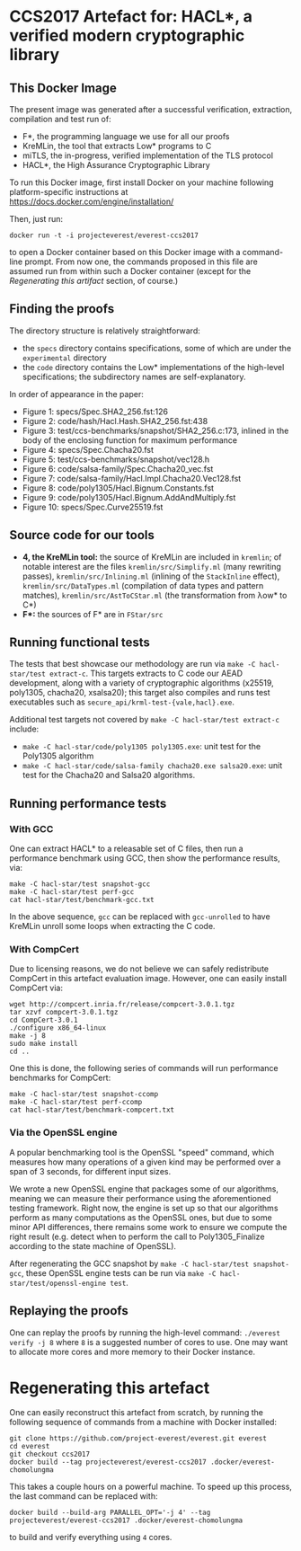 # CCS2017 Artefact for: HACL*, a verified modern cryptographic library


## This Docker Image

The present image was generated after a successful verification, extraction,
compilation and test run of:
- F\*, the programming language we use for all our proofs
- KreMLin, the tool that extracts Low\* programs to C
- miTLS, the in-progress, verified implementation of the TLS protocol
- HACL\*, the High Assurance Cryptographic Library

To run this Docker image, first install Docker on your machine
following platform-specific instructions at https://docs.docker.com/engine/installation/

Then, just run:
```
docker run -t -i projecteverest/everest-ccs2017
```

to open a Docker container based on this Docker image with a
command-line prompt. From now one, the commands proposed in this file
are assumed run from within such a Docker container (except for the
*Regenerating this artifact* section, of course.)

## Finding the proofs

The directory structure is relatively straightforward:
- the `specs` directory contains specifications, some of which are under the
  `experimental` directory
- the `code` directory contains the Low* implementations of the high-level
  specifications; the subdirectory names are self-explanatory.

In order of appearance in the paper:
- Figure 1: specs/Spec.SHA2_256.fst:126
- Figure 2: code/hash/Hacl.Hash.SHA2_256.fst:438
- Figure 3: test/ccs-benchmarks/snapshot/SHA2_256.c:173, inlined in the body of
  the enclosing function for maximum performance
- Figure 4: specs/Spec.Chacha20.fst
- Figure 5: test/ccs-benchmarks/snapshot/vec128.h
- Figure 6: code/salsa-family/Spec.Chacha20_vec.fst
- Figure 7: code/salsa-family/Hacl.Impl.Chacha20.Vec128.fst
- Figure 8: code/poly1305/Hacl.Bignum.Constants.fst
- Figure 9: code/poly1305/Hacl.Bignum.AddAndMultiply.fst
- Figure 10: specs/Spec.Curve25519.fst

## Source code for our tools

- **4, the KreMLin tool:**
  the source of KreMLin are included in `kremlin`; of notable
  interest are the files
  `kremlin/src/Simplify.ml` (many rewriting passes),
  `kremlin/src/Inlining.ml` (inlining of the `StackInline` effect),
  `kremlin/src/DataTypes.ml` (compilation of data types and pattern
  matches),
  `kremlin/src/AstToCStar.ml` (the transformation from λow\* to C\*)
- **F\*:**
  the sources of F\* are in `FStar/src`


## Running functional tests

The tests that best showcase our methodology are run via `make -C
hacl-star/test extract-c`. This targets extracts to C code our AEAD development,
along with a variety of cryptographic algorithms (x25519, poly1305, chacha20,
xsalsa20); this target also compiles and runs test executables such as
`secure_api/krml-test-{vale,hacl}.exe`.

Additional test targets not covered by `make -C hacl-star/test extract-c`
include:
- `make -C hacl-star/code/poly1305 poly1305.exe`: unit test for the Poly1305
  algorithm
- `make -C hacl-star/code/salsa-family chacha20.exe salsa20.exe`: unit test for
  the Chacha20 and Salsa20 algorithms.


## Running performance tests

### With GCC

One can extract HACL\* to a releasable set of C files, then run a
performance benchmark using GCC, then show the performance results,
via:

```
make -C hacl-star/test snapshot-gcc
make -C hacl-star/test perf-gcc
cat hacl-star/test/benchmark-gcc.txt
```

In the above sequence, `gcc` can be replaced with `gcc-unrolled` to have
KreMLin unroll some loops when extracting the C code.

### With CompCert

Due to licensing reasons, we do not believe we can safely redistribute CompCert
in this artefact evaluation image. However, one can easily install
CompCert via:

```
wget http://compcert.inria.fr/release/compcert-3.0.1.tgz
tar xzvf compcert-3.0.1.tgz
cd CompCert-3.0.1
./configure x86_64-linux
make -j 8
sudo make install
cd ..
```

One this is done, the following series of commands will run performance
benchmarks for CompCert:

```
make -C hacl-star/test snapshot-ccomp
make -C hacl-star/test perf-ccomp
cat hacl-star/test/benchmark-compcert.txt
```

### Via the OpenSSL engine

A popular benchmarking tool is the OpenSSL "speed" command, which measures how
many operations of a given kind may be performed over a span of 3 seconds, for
different input sizes.

We wrote a new OpenSSL engine that packages some of our algorithms, meaning we
can measure their performance using the aforementioned testing framework. Right
now, the engine is set up so that our algorithms perform as many computations as
the OpenSSL ones, but due to some minor API differences, there remains some work
to ensure we compute the right result (e.g. detect when to perform the call to
Poly1305_Finalize according to the state machine of OpenSSL).

After regenerating the GCC snapshot by `make -C hacl-star/test snapshot-gcc`,
these OpenSSL engine tests can be run via `make -C hacl-star/test/openssl-engine test`.


## Replaying the proofs

One can replay the proofs by running the high-level command: `./everest verify
-j 8` where `8` is a suggested number of cores to use. One may want to allocate
more cores and more memory to their Docker instance.


# Regenerating this artefact

One can easily reconstruct this artefact from scratch, by running the
following sequence of commands from a machine with Docker installed:

```
git clone https://github.com/project-everest/everest.git everest
cd everest
git checkout ccs2017
docker build --tag projecteverest/everest-ccs2017 .docker/everest-chomolungma
```

This takes a couple hours on a powerful machine. To speed up this process, the
last command can be replaced with:
```
docker build --build-arg PARALLEL_OPT='-j 4' --tag projecteverest/everest-ccs2017 .docker/everest-chomolungma
```
to build and verify everything using `4` cores.
